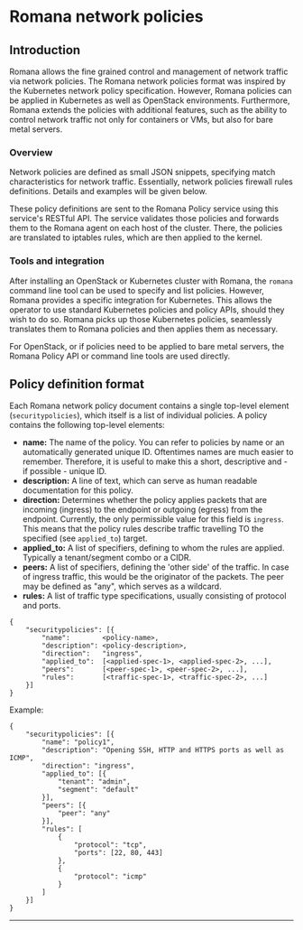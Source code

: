 # Romana network policies

## Introduction

Romana allows the fine grained control and management of network traffic via network policies. The Romana network policies format was inspired by the Kubernetes network policy specification. However, Romana policies can be applied in Kubernetes as well as OpenStack environments. Furthermore, Romana extends the policies with additional features, such as the ability to control network traffic not only for containers or VMs, but also for bare metal servers.

### Overview

Network policies are defined as small JSON snippets, specifying match characteristics for network traffic. Essentially, network policies firewall rules definitions. Details and examples will be given below.

These policy definitions are sent to the Romana Policy service using this service's RESTful API. The service validates those policies and forwards them to the Romana agent on each host of the cluster. There, the policies are translated to iptables rules, which are then applied to the kernel. 

### Tools and integration

After installing an OpenStack or Kubernetes cluster with Romana, the `romana` command line tool can be used to specify and list policies. However, Romana provides a specific integration for Kubernetes. This allows the operator to use standard Kubernetes policies and policy APIs, should they wish to do so. Romana picks up those Kubernetes policies, seamlessly translates them to Romana policies and then applies them as necessary.

For OpenStack, or if policies need to be applied to bare metal servers, the Romana Policy API or command line tools are used directly.


## Policy definition format

Each Romana network policy document contains a single top-level element (`securitypolicies`), which itself is a list of individual policies. A policy contains the following top-level elements:

* **name:** The name of the policy. You can refer to policies by name or an automatically generated unique ID. Oftentimes names are much easier to remember. Therefore, it is useful to make this a short, descriptive and - if possible - unique ID.
* **description:** A line of text, which can serve as human readable documentation for this policy.
* **direction:** Determines whether the policy applies packets that are incoming (ingress) to the endpoint or outgoing (egress) from the endpoint. Currently, the only permissible value for this field is `ingress`. This means that the policy rules describe traffic travelling TO the specified (see `applied_to`) target.
* **applied_to:** A list of specifiers, defining to whom the rules are applied. Typically a tenant/segment combo or a CIDR.
* **peers:** A list of specifiers, defining the 'other side' of the traffic. In case of ingress traffic, this would be the originator of the packets. The peer may be defined as "any", which serves as a wildcard.
* **rules:** A list of traffic type specifications, usually consisting of protocol and ports.


```
{
    "securitypolicies": [{
        "name":        <policy-name>,
        "description": <policy-description>,
        "direction":   "ingress",
        "applied_to":  [<applied-spec-1>, <applied-spec-2>, ...],
        "peers":       [<peer-spec-1>, <peer-spec-2>, ...],
        "rules":       [<traffic-spec-1>, <traffic-spec-2>, ...]
    }]
}
```
Example:
```
{
    "securitypolicies": [{
        "name": "policy1",
        "description": "Opening SSH, HTTP and HTTPS ports as well as ICMP",
        "direction": "ingress",
        "applied_to": [{
            "tenant": "admin",
            "segment": "default"
        }],
        "peers": [{
            "peer": "any"
        }],
        "rules": [
            {
                "protocol": "tcp",
                "ports": [22, 80, 443]
            },
            {
                "protocol": "icmp"
            }
        ]
    }]
}
```

***

